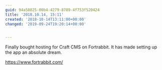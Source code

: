 ```yaml
---
guid: 94a58025-00b4-4279-8789-4f753f520424
title: '2018.10.14, 15:11'
created: '2018-10-14T13:11:00+00:00'
changed: '2019-09-24T19:20:14+00:00'


---
```


Finally bought hosting for Craft CMS on Fortrabbit. It has made setting up the app an absolute dream.

https://www.fortrabbit.com/
